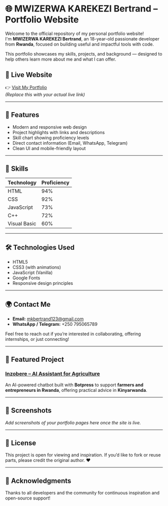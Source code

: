# 🌐 MWIZERWA KAREKEZI Bertrand – Portfolio Website

Welcome to the official repository of my personal portfolio website!  
I'm **MWIZERWA KAREKEZI Bertrand**, an 18-year-old passionate developer from **Rwanda**, focused on building useful and impactful tools with code.

This portfolio showcases my skills, projects, and background — designed to help others learn more about me and what I can offer.

## 🚀 Live Website

👉 [Visit My Portfolio](https://your-portfolio-link.netlify.app)  
*(Replace this with your actual live link)*

---

## 📌 Features

- Modern and responsive web design
- Project highlights with links and descriptions
- Skill chart showing proficiency levels
- Direct contact information (Email, WhatsApp, Telegram)
- Clean UI and mobile-friendly layout

---

## 🧠 Skills

| Technology      | Proficiency |
|-----------------|-------------|
| HTML            | 94%         |
| CSS             | 92%         |
| JavaScript      | 73%         |
| C++             | 72%         |
| Visual Basic    | 60%         |

---

## 🛠️ Technologies Used

- HTML5
- CSS3 (with animations)
- JavaScript (Vanilla)
- Google Fonts
- Responsive design principles

---

## 🌍 Contact Me

- **Email:** mkbertrand123@gmail.com  
- **WhatsApp / Telegram:** +250 795065789

Feel free to reach out if you’re interested in collaborating, offering internships, or just connecting!

---

## 💼 Featured Project

### [Inzobere – AI Assistant for Agriculture](https://inzobere.netlify.app)

An AI-powered chatbot built with **Botpress** to support **farmers and entrepreneurs in Rwanda**, offering practical advice in **Kinyarwanda**.

---

## 📸 Screenshots

_Add screenshots of your portfolio pages here once the site is live._

---

## 📝 License

This project is open for viewing and inspiration. If you’d like to fork or reuse parts, please credit the original author. ❤️

---

## 🙏 Acknowledgments

Thanks to all developers and the community for continuous inspiration and open-source support!
